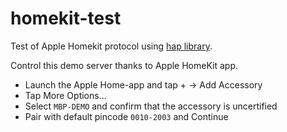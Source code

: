 # homekit-test

Test of Apple Homekit protocol using [hap library](https://github.com/brutella/hap).

Control this demo server thanks to Apple HomeKit app.
* Launch the Apple Home-app and tap + → Add Accessory
* Tap More Options...
* Select `MBP-DEMO` and confirm that the accessory is uncertified
* Pair with default pincode `0010-2003` and Continue
